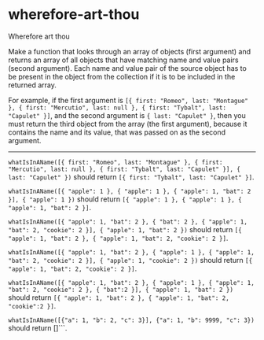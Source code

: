 # wherefore-art-thou

Wherefore art thou

Make a function that looks through an array of objects (first argument) and returns an array of all objects that have matching name and value pairs (second argument). Each name and value pair of the source object has to be present in the object from the collection if it is to be included in the returned array.

For example, if the first argument is ```[{ first: "Romeo", last: "Montague" }, { first: "Mercutio", last: null }, { first: "Tybalt", last: "Capulet" }]```, and the second argument is ```{ last: "Capulet" }```, then you must return the third object from the array (the first argument), because it contains the name and its value, that was passed on as the second argument.

---

```whatIsInAName([{ first: "Romeo", last: "Montague" }, { first: "Mercutio", last: null }, { first: "Tybalt", last: "Capulet" }], { last: "Capulet" })``` should return ```[{ first: "Tybalt", last: "Capulet" }]```.

```whatIsInAName([{ "apple": 1 }, { "apple": 1 }, { "apple": 1, "bat": 2 }], { "apple": 1 })``` should return ```[{ "apple": 1 }, { "apple": 1 }, { "apple": 1, "bat": 2 }]```.

```whatIsInAName([{ "apple": 1, "bat": 2 }, { "bat": 2 }, { "apple": 1, "bat": 2, "cookie": 2 }], { "apple": 1, "bat": 2 })``` should return ```[{ "apple": 1, "bat": 2 }, { "apple": 1, "bat": 2, "cookie": 2 }]```.

```whatIsInAName([{ "apple": 1, "bat": 2 }, { "apple": 1 }, { "apple": 1, "bat": 2, "cookie": 2 }], { "apple": 1, "cookie": 2 })``` should return ```[{ "apple": 1, "bat": 2, "cookie": 2 }]```.

```whatIsInAName([{ "apple": 1, "bat": 2 }, { "apple": 1 }, { "apple": 1, "bat": 2, "cookie": 2 }, { "bat":2 }], { "apple": 1, "bat": 2 })``` should return ```[{ "apple": 1, "bat": 2 }, { "apple": 1, "bat": 2, "cookie":2 }]```.

```whatIsInAName([{"a": 1, "b": 2, "c": 3}], {"a": 1, "b": 9999, "c": 3})``` should return []```.
